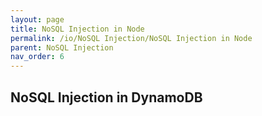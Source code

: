 ```yaml
---
layout: page
title: NoSQL Injection in Node
permalink: /io/NoSQL Injection/NoSQL Injection in Node
parent: NoSQL Injection
nav_order: 6
---
```


## NoSQL Injection in DynamoDB


